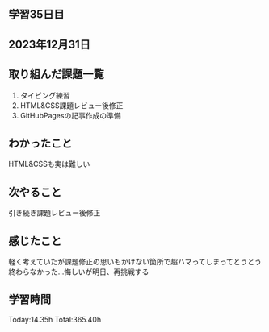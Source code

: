 ## 学習35日目
## 2023年12月31日
## 取り組んだ課題一覧
1. タイピング練習
1. HTML&CSS課題レビュー後修正
2. GitHubPagesの記事作成の準備
## わかったこと
HTML&CSSも実は難しい
## 次やること
引き続き課題レビュー後修正
## 感じたこと
軽く考えていたが課題修正の思いもかけない箇所で超ハマってしまってとうとう終わらなかった…悔しいが明日、再挑戦する
## 学習時間
 Today:14.35h
 Total:365.40h
